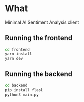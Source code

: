 # What

Minimal AI Sentiment Analysis client

## Running the frontend

```bash
cd frontend
yarn install
yarn dev
```

## Running the backend

```bash
cd backend
pip install flask
python3 main.py
```
